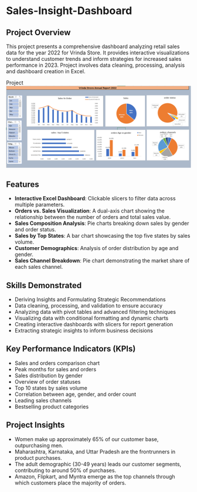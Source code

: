 # Sales-Insight-Dashboard

## Project Overview
This project presents a comprehensive dashboard analyzing retail sales data for the year 2022 for Vrinda Store. It provides interactive visualizations to understand customer trends and inform strategies for increased sales performance in 2023. Project involves data cleaning, processing, analysis and dashboard creation in Excel.

Project
![Vrinda Annual Store Report 2022](Store-Dashboard.png)

## Features
- **Interactive Excel Dashboard**: Clickable slicers to filter data across multiple parameters.
- **Orders vs. Sales Visualization**: A dual-axis chart showing the relationship between the number of orders and total sales value.
- **Sales Composition Analysis**: Pie charts breaking down sales by gender and order status.
- **Sales by Top States**: A bar chart showcasing the top five states by sales volume.
- **Customer Demographics**: Analysis of order distribution by age and gender.
- **Sales Channel Breakdown**: Pie chart demonstrating the market share of each sales channel.

## Skills Demonstrated
- Deriving Insights and Formulating Strategic Recommendations
- Data cleaning, processing, and validation to ensure accuracy
- Analyzing data with pivot tables and advanced filtering techniques
- Visualizing data with conditional formatting and dynamic charts
- Creating interactive dashboards with slicers for report generation
- Extracting strategic insights to inform business decisions

## Key Performance Indicators (KPIs)
- Sales and orders comparison chart
- Peak months for sales and orders
- Sales distribution by gender
- Overview of order statuses
- Top 10 states by sales volume
- Correlation between age, gender, and order count
- Leading sales channels
- Bestselling product categories

## Project Insights
- Women make up approximately 65% of our customer base, outpurchasing men.
- Maharashtra, Karnataka, and Uttar Pradesh are the frontrunners in product purchases.
- The adult demographic (30-49 years) leads our customer segments, contributing to around 50% of purchases.
- Amazon, Flipkart, and Myntra emerge as the top channels through which customers place the majority of orders.
